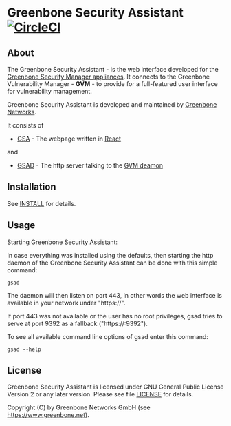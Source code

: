 # Greenbone Security Assistant [![CircleCI](https://circleci.com/gh/greenbone/gsa/tree/master.svg?style=svg)](https://circleci.com/gh/greenbone/gsa/tree/master)

## About

The Greenbone Security Assistant - is the web interface developed for the
[Greenbone Security Manager appliances](https://www.greenbone.net/en/product-comparison/).
It connects to the Greenbone Vulnerability Manager - **GVM** - to provide for a full-featured
user interface for vulnerability management.

Greenbone Security Assistant is developed and maintained by [Greenbone Networks](https://www.greenbone.net/).

It consists of

* [GSA](https://github.com/greenbone/gsa/tree/master/gsa) - The webpage written in [React](https://reactjs.org/)

and

* [GSAD](https://github.com/greenbone/gsa/tree/master/gsad) - The http server talking to the [GVM deamon](https://github.com/greenbone/gvm)

## Installation

See [INSTALL](./INSTALL.md) for details.

## Usage

Starting Greenbone Security Assistant:

In case everything was installed using the defaults, then starting the http
daemon of the Greenbone Security Assistant can be done with this simple command:

    gsad

The daemon will then listen on port 443, in other words the web interface
is available in your network under "https://<your host>".

If port 443 was not available or the user has no root privileges,
gsad tries to serve at port 9392 as a fallback ("https://<your host>:9392").

To see all available command line options of gsad enter this command:

    gsad --help

## License

Greenbone Security Assistant is licensed under GNU General Public License
Version 2 or any later version. Please see file [LICENSE](./LICENSE) for details.

Copyright (C) by Greenbone Networks GmbH (see https://www.greenbone.net).
